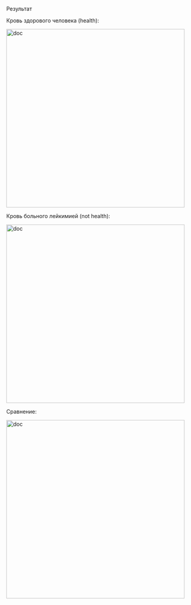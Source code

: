 Результат

Кровь здорового человека (health):

<img width="470" alt="doc" src="https://user-images.githubusercontent.com/30354748/113479196-49420200-9496-11eb-8dad-1230e2a6823f.png">


Кровь больного лейкимией (not health):

<img width="470" alt="doc" src="https://user-images.githubusercontent.com/30354748/113479212-6676d080-9496-11eb-968e-284b2d87b22f.png">

Сравнение:

<img width="470" alt="doc" src="https://user-images.githubusercontent.com/30354748/113479252-a9d13f00-9496-11eb-96c2-6592588d4f97.jpg">
